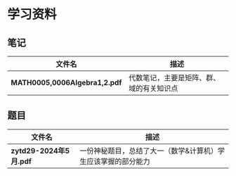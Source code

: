 # 学习资料

## 笔记

|文件名|描述|
|--|--|
|**MATH0005,0006Algebra1,2.pdf**|代数笔记，主要是矩阵、群、域的有关知识点|

## 题目

|文件名|描述|
|--|--|
|**zytd29-2024年5月.pdf**|一份神秘题目，总结了大一（数学&计算机）学生应该掌握的部分能力|
